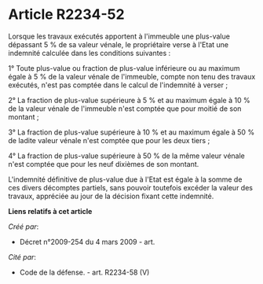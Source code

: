 # Article R2234-52

Lorsque les travaux exécutés apportent à l'immeuble une plus-value dépassant 5 % de sa valeur vénale, le propriétaire verse à
l'Etat une indemnité calculée dans les conditions suivantes :

1° Toute plus-value ou fraction de plus-value inférieure ou au maximum égale à 5 % de la valeur vénale de l'immeuble, compte
non tenu des travaux exécutés, n'est pas comptée dans le calcul de l'indemnité à verser ;

2° La fraction de plus-value supérieure à 5 % et au maximum égale à 10 % de la valeur vénale de l'immeuble n'est comptée que
pour moitié de son montant ;

3° La fraction de plus-value supérieure à 10 % et au maximum égale à 50 % de ladite valeur vénale n'est comptée que pour les
deux tiers ;

4° La fraction de plus-value supérieure à 50 % de la même valeur vénale n'est comptée que pour les neuf dixièmes de son
montant.

L'indemnité définitive de plus-value due à l'Etat est égale à la somme de ces divers décomptes partiels, sans pouvoir
toutefois excéder la valeur des travaux, appréciée au jour de la décision fixant cette indemnité.

**Liens relatifs à cet article**

_Créé par_:

  - Décret n°2009-254 du 4 mars 2009 - art.

_Cité par_:

  - Code de la défense. - art. R2234-58 (V)
